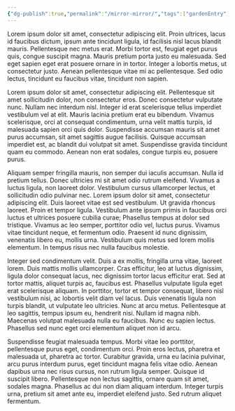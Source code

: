 ```yaml
---
{"dg-publish":true,"permalink":"/mirror-mirror/","tags":["gardenEntry"]}
---
```

 
Lorem ipsum dolor sit amet, consectetur adipiscing elit. Proin ultrices, lacus id faucibus dictum, ipsum ante tincidunt ligula, id facilisis nisl lacus blandit mauris. Pellentesque nec metus erat. Morbi tortor est, feugiat eget purus quis, congue suscipit magna. Mauris pretium porta justo eu malesuada. Sed eget sapien eget erat posuere ornare in in tortor. Integer a lobortis metus, ut consectetur justo. Aenean pellentesque vitae mi ac pellentesque. Sed odio lectus, tincidunt eu faucibus vitae, tincidunt non sapien.

Lorem ipsum dolor sit amet, consectetur adipiscing elit. Pellentesque sit amet sollicitudin dolor, non consectetur eros. Donec consectetur vulputate nunc. Nullam nec interdum nisl. Integer id erat scelerisque tellus imperdiet vestibulum vel at elit. Mauris lacinia pretium erat eu bibendum. Vivamus scelerisque, orci at consequat condimentum, urna velit mattis turpis, id malesuada sapien orci quis dolor. Suspendisse accumsan mauris sit amet purus accumsan, sit amet sagittis augue facilisis. Quisque accumsan imperdiet est, ac blandit dui volutpat sit amet. Suspendisse gravida tincidunt quam eu commodo. Aenean non erat sodales, congue turpis eu, posuere purus.

Aliquam semper fringilla mauris, non semper dui iaculis accumsan. Nulla id pretium tellus. Donec ultricies mi sit amet odio rutrum eleifend. Vivamus a luctus ligula, non laoreet dolor. Vestibulum cursus ullamcorper lectus, et sollicitudin odio pulvinar nec. Lorem ipsum dolor sit amet, consectetur adipiscing elit. Duis laoreet vitae est sed vestibulum. Ut gravida rhoncus laoreet. Proin et tempor ligula. Vestibulum ante ipsum primis in faucibus orci luctus et ultrices posuere cubilia curae; Phasellus tempus at dolor sed tristique. Vivamus ac leo semper, porttitor odio vel, luctus purus. Vivamus vitae tincidunt neque, et fermentum odio. Praesent id nunc dignissim, venenatis libero eu, mollis urna. Vestibulum quis metus sed lorem mollis elementum. In tempus risus nec nulla faucibus molestie.

Integer sed condimentum velit. Duis a ex mollis, fringilla urna vitae, laoreet lorem. Duis mattis mollis ullamcorper. Cras efficitur, leo at luctus dignissim, ligula dolor consequat lacus, nec dignissim tortor lacus efficitur erat. Sed at tortor mattis, aliquet turpis ac, faucibus est. Phasellus vulputate ligula eget erat scelerisque aliquam. In porttitor, tortor et tempor consequat, libero nisl vestibulum nisi, ac lobortis velit diam vel lacus. Duis venenatis ligula non turpis blandit, ut vulputate leo ultricies. Nunc at arcu metus. Pellentesque at leo sagittis, tempus ipsum eu, hendrerit nisi. Nullam id magna nibh. Maecenas volutpat malesuada nulla eu faucibus. Nunc eu sapien lectus. Phasellus sed nunc eget orci elementum aliquet non id arcu.

Suspendisse feugiat malesuada tempus. Morbi vitae leo porttitor, pellentesque purus eget, condimentum orci. Proin eros lectus, pharetra et malesuada ut, pharetra ac tortor. Curabitur gravida, urna eu lacinia pulvinar, arcu purus interdum purus, eget tincidunt magna felis vitae odio. Aenean dapibus urna nec risus cursus, non rutrum ligula semper. Quisque id suscipit libero. Pellentesque non lectus sagittis, ornare quam sit amet, sodales magna. Phasellus ac dui non diam aliquam interdum. Integer turpis urna, pretium sit amet ante eu, imperdiet eleifend justo. Sed rutrum aliquet fermentum.